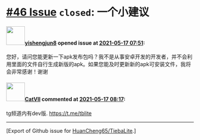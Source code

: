 # [\#46 Issue](https://github.com/HuanCheng65/TiebaLite/issues/46) `closed`: 一个小建议

#### <img src="https://avatars.githubusercontent.com/u/73877579?u=216f6ca4171a14000f03d4b83daf4044d01d0b8c&v=4" width="50">[yishengjun8](https://github.com/yishengjun8) opened issue at [2021-05-17 07:51](https://github.com/HuanCheng65/TiebaLite/issues/46):

您好，请问您能更新一下apk发布包吗？我不是从事安卓开发的开发者，并不会利用里面的文件自行生成新版的apk。如果您能及时更新新的apk可安装文件，我将会非常感谢！谢谢

#### <img src="https://avatars.githubusercontent.com/u/42239442?u=2dc6f53714ac25dc74c2b653a1d140d0d2408d87&v=4" width="50">[CatVII](https://github.com/CatVII) commented at [2021-05-17 08:17](https://github.com/HuanCheng65/TiebaLite/issues/46#issuecomment-842121110):

tg频道内有dev版. https://t.me/tblite


-------------------------------------------------------------------------------



[Export of Github issue for [HuanCheng65/TiebaLite](https://github.com/HuanCheng65/TiebaLite).]
